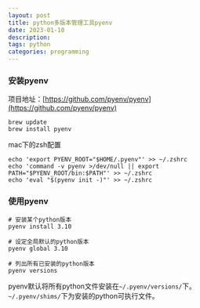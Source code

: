 ```yaml
---
layout: post
title: python多版本管理工具pyenv
date: 2023-01-10
description: 
tags: python
categories: programming
---
```


### 安装pyenv
项目地址：[https://github.com/pyenv/pyenv](https://github.com/pyenv/pyenv)
```
brew update
brew install pyenv
```
mac下的zsh配置
```
echo 'export PYENV_ROOT="$HOME/.pyenv"' >> ~/.zshrc
echo 'command -v pyenv >/dev/null || export PATH="$PYENV_ROOT/bin:$PATH"' >> ~/.zshrc
echo 'eval "$(pyenv init -)"' >> ~/.zshrc
```

### 使用pyenv

```
# 安装某个python版本
pyenv install 3.10

# 设定全局默认的python版本
pyenv global 3.10

# 列出所有已安装的python版本
pyenv versions
```
pyenv默认将所有python文件安装在`~/.pyenv/versions/`下。  
`~/.pyenv/shims/`下为安装的python可执行文件。